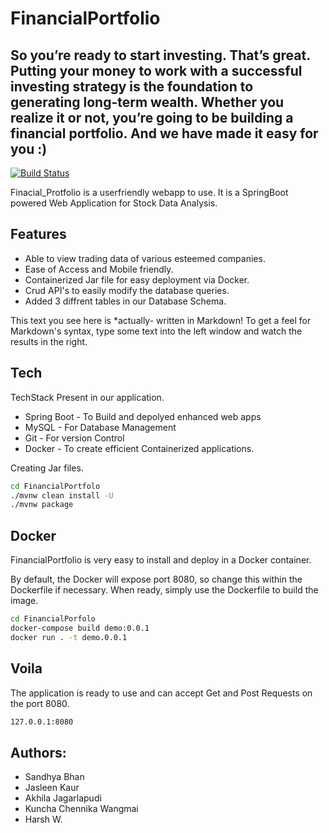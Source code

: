 # FinancialPortfolio
## So you’re ready to start investing. That’s great. Putting your money to work with a successful investing strategy is the foundation to generating long-term wealth. Whether you realize it or not, you’re going to be building a financial portfolio. And we have made it easy for you :)

[![Build Status](https://travis-ci.org/joemccann/dillinger.svg?branch=master)](https://travis-ci.org/joemccann/dillinger)

Finacial_Protfolio is a userfriendly webapp to use.
It is a SpringBoot powered Web Application for Stock Data Analysis.

## Features

- Able to view trading data of various esteemed companies.
- Ease of Access and Mobile friendly.
- Containerized Jar file for easy deployment via Docker.
- Crud API's to easily modify the database queries.
- Added 3 diffrent tables in our Database Schema.

This text you see here is *actually- written in Markdown! To get a feel
for Markdown's syntax, type some text into the left window and
watch the results in the right.


## Tech

TechStack Present in our application.

- Spring Boot - To Build and depolyed enhanced web apps
- MySQL - For Database Management
- Git - For version Control
- Docker - To create efficient Containerized applications.

Creating Jar files. 

```sh
cd FinancialPortfolo
./mvnw clean install -U 
./mvnw package
```

## Docker

FinancialPortfolio is very easy to install and deploy in a Docker container.

By default, the Docker will expose port 8080, so change this within the
Dockerfile if necessary. When ready, simply use the Dockerfile to
build the image.

```sh
cd FinancialPorfolo
docker-compose build demo:0.0.1
docker run . -t demo.0.0.1
```


## Voila
The application is ready to use and can accept Get and Post Requests on the port 8080.
```sh
127.0.0.1:8080
```

## Authors:

- Sandhya Bhan
- Jasleen Kaur
- Akhila Jagarlapudi
- Kuncha Chennika Wangmai
- Harsh W.


